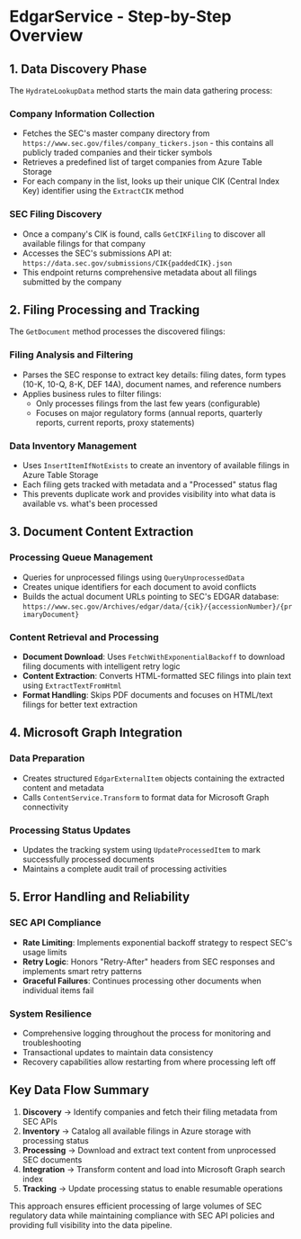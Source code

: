 # EdgarService - Step-by-Step Overview

## 1. Data Discovery Phase
The `HydrateLookupData` method starts the main data gathering process:

### Company Information Collection
- Fetches the SEC's master company directory from `https://www.sec.gov/files/company_tickers.json` - this contains all publicly traded companies and their ticker symbols
- Retrieves a predefined list of target companies from Azure Table Storage 
- For each company in the list, looks up their unique CIK (Central Index Key) identifier using the `ExtractCIK` method

### SEC Filing Discovery
- Once a company's CIK is found, calls `GetCIKFiling` to discover all available filings for that company
- Accesses the SEC's submissions API at: `https://data.sec.gov/submissions/CIK{paddedCIK}.json`
- This endpoint returns comprehensive metadata about all filings submitted by the company

## 2. Filing Processing and Tracking
The `GetDocument` method processes the discovered filings:

### Filing Analysis and Filtering
- Parses the SEC response to extract key details: filing dates, form types (10-K, 10-Q, 8-K, DEF 14A), document names, and reference numbers
- Applies business rules to filter filings:
  - Only processes filings from the last few years (configurable)
  - Focuses on major regulatory forms (annual reports, quarterly reports, current reports, proxy statements)

### Data Inventory Management
- Uses `InsertItemIfNotExists` to create an inventory of available filings in Azure Table Storage
- Each filing gets tracked with metadata and a "Processed" status flag
- This prevents duplicate work and provides visibility into what data is available vs. what's been processed

## 3. Document Content Extraction
### Processing Queue Management
- Queries for unprocessed filings using `QueryUnprocessedData`
- Creates unique identifiers for each document to avoid conflicts
- Builds the actual document URLs pointing to SEC's EDGAR database: `https://www.sec.gov/Archives/edgar/data/{cik}/{accessionNumber}/{primaryDocument}`

### Content Retrieval and Processing
- **Document Download**: Uses `FetchWithExponentialBackoff` to download filing documents with intelligent retry logic
- **Content Extraction**: Converts HTML-formatted SEC filings into plain text using `ExtractTextFromHtml`
- **Format Handling**: Skips PDF documents and focuses on HTML/text filings for better text extraction

## 4. Microsoft Graph Integration
### Data Preparation
- Creates structured `EdgarExternalItem` objects containing the extracted content and metadata
- Calls `ContentService.Transform` to format data for Microsoft Graph connectivity

### Processing Status Updates
- Updates the tracking system using `UpdateProcessedItem` to mark successfully processed documents
- Maintains a complete audit trail of processing activities

## 5. Error Handling and Reliability
### SEC API Compliance
- **Rate Limiting**: Implements exponential backoff strategy to respect SEC's usage limits
- **Retry Logic**: Honors "Retry-After" headers from SEC responses and implements smart retry patterns
- **Graceful Failures**: Continues processing other documents when individual items fail

### System Resilience
- Comprehensive logging throughout the process for monitoring and troubleshooting
- Transactional updates to maintain data consistency
- Recovery capabilities allow restarting from where processing left off

## Key Data Flow Summary
1. **Discovery** → Identify companies and fetch their filing metadata from SEC APIs
2. **Inventory** → Catalog all available filings in Azure storage with processing status
3. **Processing** → Download and extract text content from unprocessed SEC documents  
4. **Integration** → Transform content and load into Microsoft Graph search index
5. **Tracking** → Update processing status to enable resumable operations

This approach ensures efficient processing of large volumes of SEC regulatory data while maintaining compliance with SEC API policies and providing full visibility into the data pipeline.